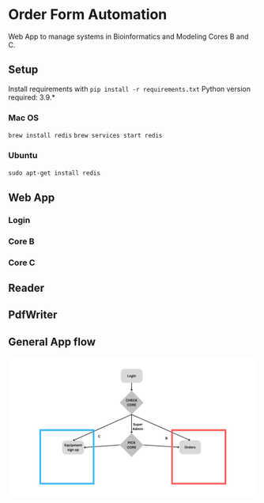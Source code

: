 # Order Form Automation
Web App to manage systems in Bioinformatics and Modeling Cores B and C.

## Setup
Install requirements with 
`pip install -r requirements.txt`
Python version required: 3.9.*

### Mac OS
`brew install redis`
`brew services start redis`

### Ubuntu
`sudo apt-get install redis`

## Web App
### Login

### Core B
### Core C

## Reader

## PdfWriter

## General App flow
![App flow](docs/Core_App_entry_flow.png)
